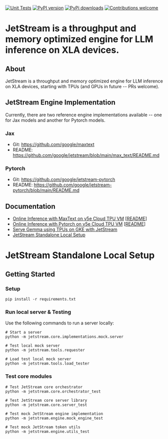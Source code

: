 [![Unit Tests](https://github.com/google/JetStream/actions/workflows/unit_tests.yaml/badge.svg)](https://github.com/google/JetStream/actions/workflows/unit_tests.yaml)
[![PyPI version](https://badge.fury.io/py/google-jetstream.svg)](https://badge.fury.io/py/google-jetstream)
[![PyPi downloads](https://img.shields.io/pypi/dm/google-jetstream?style=flat-square&logo=pypi&logoColor=white)](https://pypi.org/project/google-jetstream/)
[![Contributions welcome](https://img.shields.io/badge/contributions-welcome-brightgreen.svg)](CONTRIBUTING.md)

# JetStream is a throughput and memory optimized engine for LLM inference on XLA devices.

## About

JetStream is a throughput and memory optimized engine for LLM inference on XLA devices, starting with TPUs (and GPUs in future -- PRs welcome).

## JetStream Engine Implementation 

Currently, there are two reference engine implementations available -- one for Jax models and another for Pytorch models.

### Jax

- Git: https://github.com/google/maxtext
- README: https://github.com/google/jetstream/blob/main/max_text/README.md

### Pytorch

- Git: https://github.com/google/jetstream-pytorch 
- README: https://github.com/google/jetstream-pytorch/blob/main/README.md 

## Documentation
- [Online Inference with MaxText on v5e Cloud TPU VM](https://cloud.google.com/tpu/docs/tutorials/LLM/jetstream) [[README](#jetstream-maxtext-inference-on-v5e-cloud-tpu-vm-user-guide)]
- [Online Inference with Pytorch on v5e Cloud TPU VM](https://cloud.google.com/tpu/docs/tutorials/LLM/jetstream-pytorch) [[README](https://github.com/google/jetstream-pytorch/tree/main?tab=readme-ov-file#jetstream-pytorch)]
- [Serve Gemma using TPUs on GKE with JetStream](https://cloud.google.com/kubernetes-engine/docs/tutorials/serve-gemma-tpu-jetstream)
- [JetStream Standalone Local Setup](#jetstream-standalone-local-setup)


# JetStream Standalone Local Setup

## Getting Started

### Setup
```
pip install -r requirements.txt
```

### Run local server & Testing

Use the following commands to run a server locally:
```
# Start a server
python -m jetstream.core.implementations.mock.server

# Test local mock server
python -m jetstream.tools.requester

# Load test local mock server
python -m jetstream.tools.load_tester

```

### Test core modules
```
# Test JetStream core orchestrator
python -m jetstream.core.orchestrator_test

# Test JetStream core server library
python -m jetstream.core.server_test

# Test mock JetStream engine implementation
python -m jetstream.engine.mock_engine_test

# Test mock JetStream token utils
python -m jetstream.engine.utils_test

```
